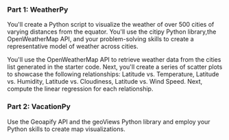 ### Part 1: WeatherPy

You'll create a Python script to visualize the weather of over 500 cities of varying distances from the equator. You'll use the citipy Python library,the OpenWeatherMap API, and your problem-solving skills to create a representative model of weather across cities.

You'll use the OpenWeatherMap API to retrieve weather data from the cities list generated in the starter code. Next, you'll create a series of scatter plots to showcase the following relationships: Latitude vs. Temperature, Latitude vs. Humidity, Latitude vs. Cloudiness, Latitude vs. Wind Speed. Next, compute the linear regression for each relationship. 

### Part 2: VacationPy 

Use the Geoapify API and the geoViews Python library and employ your Python skills to create map visualizations.
